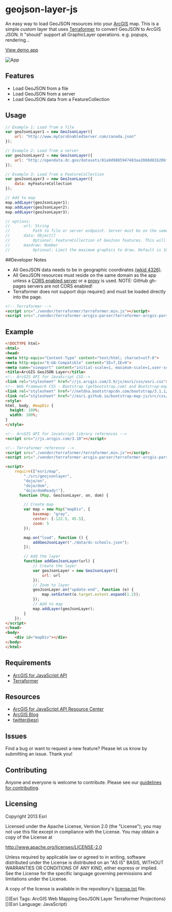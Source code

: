 # geojson-layer-js

An easy way to load GeoJSON resources into your [ArcGIS](https://developers.arcgis.com/javascript/) map. This is a simple custom layer that uses [Terraformer](http://terraformer.io) to convert GeoJSON to ArcGIS JSON.  It "should" support all GraphicLayer operations. e.g. popups, rendering... 

[View demo app](http://esri.github.io/geojson-layer-js/geojsonlayer.html)

![App](https://raw.github.com/Esri/geojson-layer-js/master/geojson-layer-js.png)

## Features
* Load GeoJSON from a file
* Load GeoJSON from a server 
* Load GeoJSON data from a FeatureCollection

## Usage
``` JavaScript
// Example 1: Load from a file
var geoJsonLayer1 = new GeoJsonLayer({
    url: "http://www.myCorsEnabledServer.com/canada.json"
});

// Example 2: Load from a server
var geoJsonLayer2 = new GeoJsonLayer({
    url: "http://opendata.dc.gov/datasets/81a9d9885947483aa2088d81b20bfe66_5.geojson"
});

// Example 3: Load from a FeatureCollection
var geoJsonLayer3 = new GeoJsonLayer({
    data: myFeatureCollection 
});

// Add to map
map.addLayer(geoJsonLayer1);
map.addLayer(geoJsonLayer2);
map.addLayer(geoJsonLayer3);
```

``` JavaScript
// options:
//      url: String
//          Path to file or server endpoint. Server must be on the same domain or cors enabled. Or use a proxy.
//      data: Object[]
//          Optional: FeatureCollection of GeoJson features. This will override url if both are provided.
//      maxdraw: Number
//          Optional: Limit the maximum graphics to draw. Default is 1000.
```

##Developer Notes 
* All GeoJSON data needs to be in geographic coordinates [(wkid 4326)](https://developers.arcgis.com/javascript/jsapi/spatialreference-amd.html).
* All GeoJSON resources must reside on the same domain as the app unless a [CORS enabled server](https://developers.arcgis.com/javascript/jshelp/ags_proxy.html) or a [proxy](https://developers.arcgis.com/javascript/jshelp/ags_proxy.html) is used. NOTE: GitHub gh-pages servers are not CORS enabled!
* Terraformer does not support dojo require() and must be loaded directly into the page.

``` HTML
<!-- Terraformer -->
<script src="./vendor/terraformer/terraformer.min.js"></script>
<script src="./vendor/terraformer-arcgis-parser/terraformer-arcgis-parser.min.js"></script>
```

## Example
``` HTML
<!DOCTYPE html> 
<html>  
<head> 
<meta http-equiv="Content-Type" content="text/html; charset=utf-8">
<meta http-equiv="X-UA-Compatible" content="IE=7,IE=9">
<meta name="viewport" content="initial-scale=1, maximum-scale=1,user-scalable=no">
<title>ArcGIS GeoJSON Layer</title>  
<!-- ArcGIS API for JavaScript CSS-->
<link rel="stylesheet" href="//js.arcgis.com/3.9/js/esri/css/esri.css">
<!-- Web Framework CSS - Bootstrap (getbootstrap.com) and Bootstrap-map-js (github.com/esri/bootstrap-map-js) -->
<link rel="stylesheet" href="//netdna.bootstrapcdn.com/bootstrap/3.1.1/css/bootstrap.min.css" rel="stylesheet">
<link rel="stylesheet" href="//esri.github.io/bootstrap-map-js/src/css/bootstrapmap.css">
<style>
html, body, #mapDiv {
  height: 100%;
  width: 100%;
}
</style>

<!-- ArcGIS API for JavaScript library references -->
<script src="//js.arcgis.com/3.10"></script>

<!-- Terraformer reference -->
<script src="./vendor/terraformer/terraformer.min.js"></script>
<script src="./vendor/terraformer-arcgis-parser/terraformer-arcgis-parser.min.js"></script>

<script>
    require(["esri/map",
        "./src/geojsonlayer",
        "dojo/on",
        "dojo/dom",
        "dojo/domReady!"],
      function (Map, GeoJsonLayer, on, dom) {

        // Create map
        var map = new Map("mapDiv", {
            basemap: "gray",
            center: [-122.5, 45.5],
            zoom: 5
        });

        map.on("load", function () {
            addGeoJsonLayer("./data/dc-schools.json");
        });

        // Add the layer
        function addGeoJsonLayer(url) {
            // Create the layer
            var geoJsonLayer = new GeoJsonLayer({
                url: url
            });
            // Zoom to layer
            geoJsonLayer.on("update-end", function (e) {
                map.setExtent(e.target.extent.expand(1.2));
            });
            // Add to map
            map.addLayer(geoJsonLayer);
        }
    });
</script>
</head>
<body>
    <div id="mapDiv"></div>
</body>
</html>
```

## Requirements

* [ArcGIS for JavaScript API](https://developers.arcgis.com/javascript/)
* [Terraformer](http://terraformer.io)

## Resources

* [ArcGIS for JavaScript API Resource Center](https://developers.arcgis.com/javascript/)
* [ArcGIS Blog](http://blogs.esri.com/esri/arcgis/)
* [twitter@esri](http://twitter.com/esri)

## Issues

Find a bug or want to request a new feature?  Please let us know by submitting an issue.  Thank you!

## Contributing

Anyone and everyone is welcome to contribute. Please see our [guidelines for contributing](https://github.com/esri/contributing).

## Licensing
Copyright 2013 Esri

Licensed under the Apache License, Version 2.0 (the "License");
you may not use this file except in compliance with the License.
You may obtain a copy of the License at

   http://www.apache.org/licenses/LICENSE-2.0

Unless required by applicable law or agreed to in writing, software
distributed under the License is distributed on an "AS IS" BASIS,
WITHOUT WARRANTIES OR CONDITIONS OF ANY KIND, either express or implied.
See the License for the specific language governing permissions and
limitations under the License.

A copy of the license is available in the repository's [license.txt]( https://raw.github.com/Esri/geojson-layer-js/master/license.txt) file.

[](Esri Tags: ArcGIS Web Mapping GeoJSON Layer Terraformer Projections)
[](Esri Language: JavaScript)
